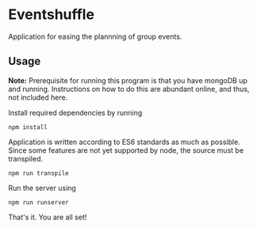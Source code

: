 # Eventshuffle

Application for easing the plannning of group events.


## Usage

**Note:** Prerequisite for running this program is that you have mongoDB up and running. Instructions on how to do this are abundant online, and thus, not included here.


Install required dependencies by running
```
npm install
```


Application is written according to ES6 standards as much as possible. Since some features are not yet supported by node, the source must be transpiled.
```
npm run transpile
```


Run the server using
```
npm run runserver
```


That's it. You are all set!

